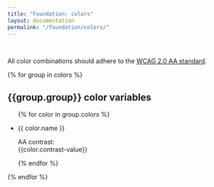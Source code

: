 ```yaml
---
title: "Foundation: colors"
layout: documentation
permalink: "/foundation/colors/"
---
```


​<div class="au-c-content">

All color combinations should adhere to the [WCAG 2.0 AA standard](https://www.w3.org/TR/WCAG20/).

</div>

{% for group in colors %}
<div class="au-o-box au-d-component au-u-margin-top">
  <h2 class="au-u-h4">{{group.group}} color variables</h2>
  <div class="au-u-margin-top-small">
  <ul class="au-o-grid au-o-grid--small u-margin-bottom">
    {% for color in group.colors %}<li class="au-o-grid__item au-u-1-2 au-u-1-4@small">
      <div class="au-o-box au-o-box--flush">
        <div class="au-d-swatch au-d-swatch--yellow" style="background-color: {{ color.value }}">
          <p class="au-d-swatch__name" style="color: {{ color.contrast }}">{{ color.name }}</p>
          <p class="au-d-swatch__contrast" style="color: {{ color.contrast }}">AA contrast:<br> {{color.contrast-value}}
        </div>
      </div>
    </li>{% endfor %}
  </ul>
  </div>
</div>
{% endfor %}
